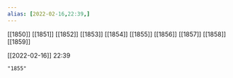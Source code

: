 ```yaml
---
alias: [2022-02-16,22:39,]
---
```

[[1850]] [[1851]] [[1852]] [[1853]] [[1854]] [[1855]] [[1856]] [[1857]] [[1858]] [[1859]]

[[2022-02-16]] 22:39

```query
"1855"
```